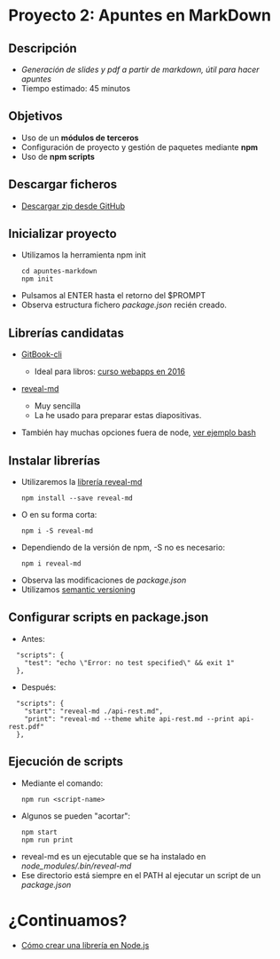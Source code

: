 # Proyecto 2:  Apuntes en MarkDown



## Descripción

- *Generación de slides y pdf a partir de markdown, útil para hacer apuntes*
- Tiempo estimado: 45 minutos


## Objetivos

- Uso de un **módulos de terceros**
- Configuración de proyecto y gestión de paquetes mediante **npm**
- Uso de **npm scripts**


## Descargar ficheros

- [Descargar zip desde GitHub](https://github.com/juanda99/apuntes-markdown)


## Inicializar proyecto

- Utilizamos la herramienta npm init
  ```
  cd apuntes-markdown
  npm init
  ```
- Pulsamos al ENTER hasta el retorno del $PROMPT
- Observa estructura fichero *package.json* recién creado.


## Librerías candidatas

- [GitBook-cli](https://www.npmjs.com/package/gitbook-cli)
  - Ideal para libros: [curso webapps en 2016](https://legacy.gitbook.com/book/juanda/webapps/details)

- [reveal-md](https://www.npmjs.com/package/reveal-md)
  - Muy sencilla
  - La he usado para preparar estas diapositivas.

- También hay muchas opciones fuera de node, [ver ejemplo bash](https://github.com/asanzdiego/markdownslides)


## Instalar librerías

- Utilizaremos la [librería reveal-md](https://www.npmjs.com/package/reveal-md)
  ```
  npm install --save reveal-md
  ```
- O en su forma corta:
  ```
  npm i -S reveal-md
  ```
- Dependiendo de la versión de npm, -S no es necesario:
  ```
  npm i reveal-md
  ```
- Observa las modificaciones de *package.json*
- Utilizamos [semantic versioning](https://docs.npmjs.com/getting-started/semantic-versioning)


## Configurar scripts en package.json

- Antes:
```
  "scripts": {
    "test": "echo \"Error: no test specified\" && exit 1"
  },
```

- Después:
```
  "scripts": {
    "start": "reveal-md ./api-rest.md",
    "print": "reveal-md --theme white api-rest.md --print api-rest.pdf"
  },
```


## Ejecución de scripts

- Mediante el comando:
  ```
  npm run <script-name>
  ```
- Algunos se pueden "acortar":
  ```
  npm start
  npm run print
  ```
- reveal-md es un ejecutable que se ha instalado en *node_modules/.bin/reveal-md*
- Ese directorio está siempre en el PATH al ejecutar un script de un *package.json*



# ¿Continuamos?

- [Cómo crear una librería en Node.js](./3-proyecto-libreria.md)